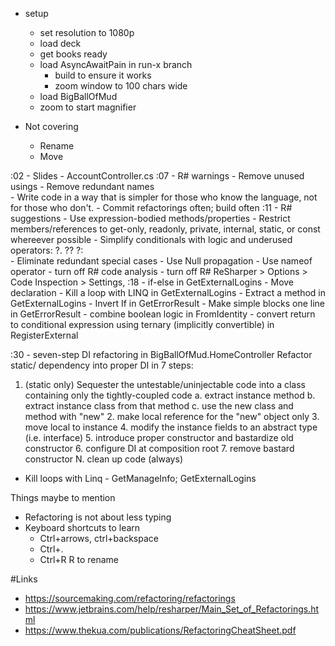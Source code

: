 - setup
    - set resolution to 1080p
	- load deck
	- get books ready
	- load AsyncAwaitPain in run-x branch
        - build to ensure it works
        - zoom window to 100 chars wide
	- load BigBallOfMud 
    - zoom to start magnifier
	
- Not covering 
    - Rename 
    - Move

:02 - Slides
    - AccountController.cs 
:07    - R# warnings
        - Remove unused usings
        - Remove redundant names   
            - Write code in a way that is simpler for those who know the language, not for those who don't.
    - Commit refactorings often; build often
:11 - R# suggestions
        - Use expression-bodied methods/properties
        - Restrict members/references to get-only, readonly, private, internal, static, or const whereever possible
        - Simplify conditionals with logic and underused operators: ?.  ??  ?:     
        - Eliminate redundant special cases
        - Use Null propagation
        - Use nameof operator
    - turn off R# code analysis
    - turn off R#
        ReSharper > Options > Code Inspection > Settings,
:18	- if-else in GetExternalLogins
       - Move declaration
	- Kill a loop with LINQ in GetExternalLogins
    - Extract a method in GetExternalLogins
    - Invert If in GetErrorResult
    - Make simple blocks one line in GetErrorResult
    - combine boolean logic in FromIdentity
    - convert return to conditional expression using ternary (implicitly convertible) in RegisterExternal
        
:30  - seven-step DI refactoring in BigBallOfMud.HomeController
 Refactor static/ dependency into proper DI in 7 steps:
   1. (static only) Sequester the untestable/uninjectable code into a class containing
	only the tightly-coupled code
		a. extract instance method
		b. extract instance class from that method
		c. use the new class and method with "new"
	2. make local reference for the "new" object only
	3. move local to instance 
	4. modify the instance fields to an abstract type (i.e. interface)
	5. introduce proper constructor and bastardize old constructor
	6. configure DI at composition root
	7. remove bastard constructor
	N. clean up code (always)        

  - Kill loops with Linq - GetManageInfo;  GetExternalLogins
    

Things maybe to mention
- Refactoring is not about less typing
- Keyboard shortcuts to learn
  - Ctrl+arrows, ctrl+backspace
  - Ctrl+.
  - Ctrl+R R to rename

#Links
  - https://sourcemaking.com/refactoring/refactorings
  - https://www.jetbrains.com/help/resharper/Main_Set_of_Refactorings.html
  - https://www.thekua.com/publications/RefactoringCheatSheet.pdf